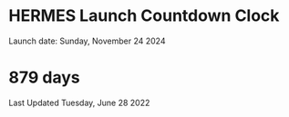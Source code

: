 # HERMES Launch Countdown Clock

Launch date: Sunday, November 24 2024
# 879 days

Last Updated Tuesday, June 28 2022